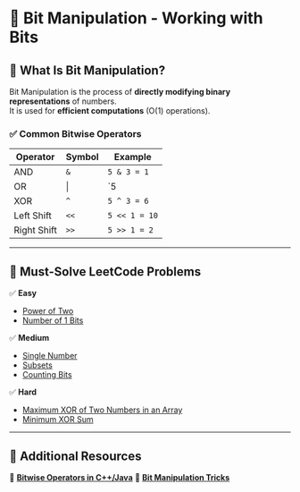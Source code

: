 # 📂 Bit Manipulation - Working with Bits  

## **📌 What Is Bit Manipulation?**  
Bit Manipulation is the process of **directly modifying binary representations** of numbers.  
It is used for **efficient computations** (O(1) operations).  

### **✅ Common Bitwise Operators**
| Operator | Symbol | Example |
|----------|--------|---------|
| AND | `&` | `5 & 3 = 1` |
| OR | \| | `5 | 3 = 7` |
| XOR | `^` | `5 ^ 3 = 6` |
| Left Shift | `<<` | `5 << 1 = 10` |
| Right Shift | `>>` | `5 >> 1 = 2` |

---

## **📌 Must-Solve LeetCode Problems**
✅ **Easy**
- [Power of Two](https://leetcode.com/problems/power-of-two/)  
- [Number of 1 Bits](https://leetcode.com/problems/number-of-1-bits/)  

✅ **Medium**
- [Single Number](https://leetcode.com/problems/single-number/)  
- [Subsets](https://leetcode.com/problems/subsets/)  
- [Counting Bits](https://leetcode.com/problems/counting-bits/)  

✅ **Hard**
- [Maximum XOR of Two Numbers in an Array](https://leetcode.com/problems/maximum-xor-of-two-numbers-in-an-array/)  
- [Minimum XOR Sum](https://leetcode.com/problems/minimum-xor-sum-of-two-arrays/)  

---

## **📌 Additional Resources**
📜 **[Bitwise Operators in C++/Java](https://www.geeksforgeeks.org/bitwise-operators-in-c-cpp/)**
📜 **[Bit Manipulation Tricks](https://www.topcoder.com/thrive/articles/bit-manipulation)**

